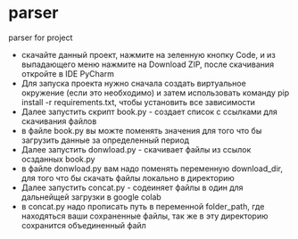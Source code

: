 # parser
parser for project
- скачайте данный проект, нажмите на зеленную кнопку Code, и из выпадающего меню нажмите на Download ZIP, после скачивания откройте в IDE PyCharm
- Для запуска проекта нужно сначала создать виртуальное окружение (если это необходимо) и затем использовать команду pip install -r requirements.txt, чтобы установить все зависимости
- Далее запустить скрипт book.py - создает список с ссылками для скачивания файлов
- в файле book.py вы можте поменять значения для того что бы загрузить данные за определенный период
- Далее запустить donwload.py - скачивает файлы из ссылок осзданных book.py
- в файле donwload.py вам надо поменять переменную download_dir, для того что бы скачать файлы локально в директорию
- Далее запустить concat.py - содеиняет файлы в один для дальнейщей загрузки в google colab
- в concat.py надо прописать путь в переменной folder_path, где находяться ваши сохраненные файлы, так же в эту директорию сохранится объединенный файл
